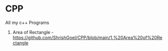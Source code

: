 # CPP
All my c++ Programs

1. Area of Rectangle - https://github.com/ShrishGoel/CPP/blob/main/1.%20Area%20of%20Rectangle
